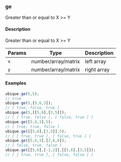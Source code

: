 ### ge
Greater than or equal to X >= Y


#### Description

Greater than or equal to X >= Y


|Params|Type|Description
|---------|----|-----------
|`x` | number/array/matrix | left array
|`y` | number/array/matrix | right array


#### Examples

```js
ubique.ge(5,5);
// true
ubique.ge(5,[5,6,3]);
// [ true, false, true ]
ubique.ge(5,[[5,6],[3,5]]);
// [ [ true, false ], [ false, true ] ]
ubique.ge([5,6,3],5);
// [ true, true, false ]
ubique.ge([[5,6],[3,5]],5);
// [ [ true, true ], [ false, true ] ]
ubique.ge([5,6,3],[2,6,0]);
// [ false, true, false ]
ubique.ge([[5,6],[-1,2]],[[5,6],[3,5]]);
// [ [ true, true ], [ false, false ] ]
```

